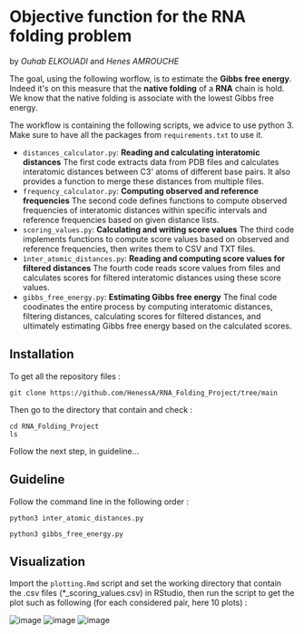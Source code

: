 # Objective function for the RNA folding problem 
by *Ouhab ELKOUADI* and *Henes AMROUCHE*

The goal, using the following worflow, is to estimate the **Gibbs free energy**. Indeed it's on this measure that the **native folding** of a **RNA** chain is hold. We know that the native folding is associate with the lowest Gibbs free energy. 

The workflow is containing the following scripts, we advice to use python 3. Make sure to have all the packages from `requirements.txt` to use it.  

- `distances_calculator.py`:
    **Reading and calculating interatomic distances** 
    The first code extracts data from PDB files and calculates interatomic distances between C3' atoms of different base pairs.
    It also provides a function to merge these distances from multiple files.
- `frequency_calculator.py`: **Computing observed and reference frequencies**
The second code defines functions to compute observed frequencies of interatomic distances within specific intervals and reference frequencies based on given distance lists.
- `scoring_values.py`: **Calculating and writing score values**
The third code implements functions to compute score values based on observed and reference frequencies, then writes them to CSV and TXT files.
- `ìnter_atomic_distances.py`: **Reading and computing score values for filtered distances**
The fourth code reads score values from files and calculates scores for filtered interatomic distances using these score values.
- `gibbs_free_energy.py`: **Estimating Gibbs free energy**
The final code coodinates the entire process by computing interatomic distances, filtering distances, calculating scores for filtered distances, and ultimately estimating Gibbs free energy based on the calculated scores.

## Installation
To get all the repository files : 
```
git clone https://github.com/HenessA/RNA_Folding_Project/tree/main
```
Then go to the directory that contain and check : 
```
cd RNA_Folding_Project
ls
```
Follow the next step, in guideline...
## Guideline
Follow the command line in the following order :
```
python3 inter_atomic_distances.py
```
```
python3 gibbs_free_energy.py
```
## Visualization 
Import the `plotting.Rmd` script and set the working directory that contain the .csv files (*_scoring_values.csv) in RStudio, then run the script to get the plot such as following (for each considered pair, here 10 plots) : 

![image](https://github.com/HenessA/RNA_Folding_Project/assets/94346915/6871bd4f-ee26-49b5-a6c1-44556e1ef64f)
![image](https://github.com/HenessA/RNA_Folding_Project/assets/94346915/8abc0ecf-5caa-4faf-9811-980e04a4a41c)
![image](https://github.com/HenessA/RNA_Folding_Project/assets/94346915/1c0b2727-d61b-436f-9dd9-bf439e43d469)



